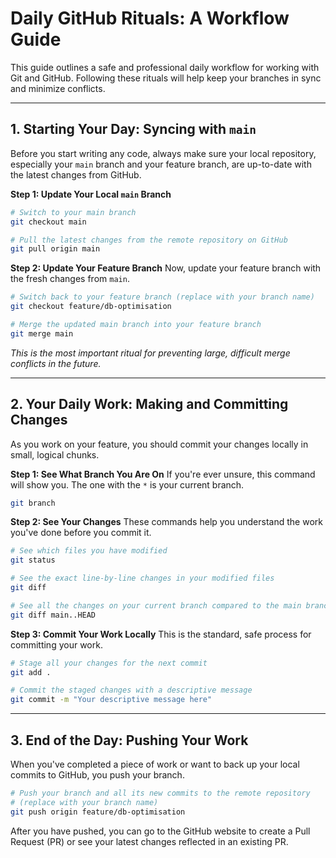 # Daily GitHub Rituals: A Workflow Guide

This guide outlines a safe and professional daily workflow for working with Git and GitHub. Following these rituals will help keep your branches in sync and minimize conflicts.

---

## 1. Starting Your Day: Syncing with `main`

Before you start writing any code, always make sure your local repository, especially your `main` branch and your feature branch, are up-to-date with the latest changes from GitHub.

**Step 1: Update Your Local `main` Branch**
```bash
# Switch to your main branch
git checkout main

# Pull the latest changes from the remote repository on GitHub
git pull origin main
```

**Step 2: Update Your Feature Branch**
Now, update your feature branch with the fresh changes from `main`.
```bash
# Switch back to your feature branch (replace with your branch name)
git checkout feature/db-optimisation

# Merge the updated main branch into your feature branch
git merge main
```
*This is the most important ritual for preventing large, difficult merge conflicts in the future.*

---

## 2. Your Daily Work: Making and Committing Changes

As you work on your feature, you should commit your changes locally in small, logical chunks.

**Step 1: See What Branch You Are On**
If you're ever unsure, this command will show you. The one with the `*` is your current branch.
```bash
git branch
```

**Step 2: See Your Changes**
These commands help you understand the work you've done before you commit it.

```bash
# See which files you have modified
git status

# See the exact line-by-line changes in your modified files
git diff

# See all the changes on your current branch compared to the main branch
git diff main..HEAD
```

**Step 3: Commit Your Work Locally**
This is the standard, safe process for committing your work.

```bash
# Stage all your changes for the next commit
git add .

# Commit the staged changes with a descriptive message
git commit -m "Your descriptive message here"
```

---

## 3. End of the Day: Pushing Your Work

When you've completed a piece of work or want to back up your local commits to GitHub, you push your branch.

```bash
# Push your branch and all its new commits to the remote repository
# (replace with your branch name)
git push origin feature/db-optimisation
```

After you have pushed, you can go to the GitHub website to create a Pull Request (PR) or see your latest changes reflected in an existing PR.
